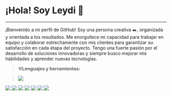 # ¡Hola! Soy Leydi 👋

---

¡Bienvenido a mi perfil de GitHub! Soy una persona creativa ✒️, organizada y orientada a los resultados. Me enorgullece mi capacidad para trabajar en equipo y colaborar estrechamente con mis clientes para garantizar su satisfacción en cada etapa del proyecto. Tengo una fuerte pasión por el desarrollo de soluciones innovadoras y siempre busco mejorar mis habilidades y aprender nuevas tecnologías.

>⚒️**Lenguajes y herramientas:**

> <img src="https://img.shields.io/badge/GitHub-100000?style=for-the-badge&logo=github&logoColor=white" />
<img src="https://img.shields.io/badge/Adobe%20Illustrator-FF9A00?style=for-the-badge&logo=adobe%20illustrator&logoColor=white" />
<img src="https://img.shields.io/badge/Adobe%20Photoshop-31A8FF?style=for-the-badge&logo=Adobe%20Photoshop&logoColor=black" />
<img src="https://img.shields.io/badge/Figma-F24E1E?style=for-the-badge&logo=figma&logoColor=white" />
<img src="https://img.shields.io/badge/React-20232A?style=for-the-badge&logo=react&logoColor=61DAFB" />
<img src="https://img.shields.io/badge/Tailwind_CSS-38B2AC?style=for-the-badge&logo=tailwind-css&logoColor=white" />
<img src="https://img.shields.io/badge/CSS3-1572B6?style=for-the-badge&logo=css3&logoColor=white" />
<img src="https://img.shields.io/badge/JavaScript-323330?style=for-the-badge&logo=javascript&logoColor=F7DF1E" />
